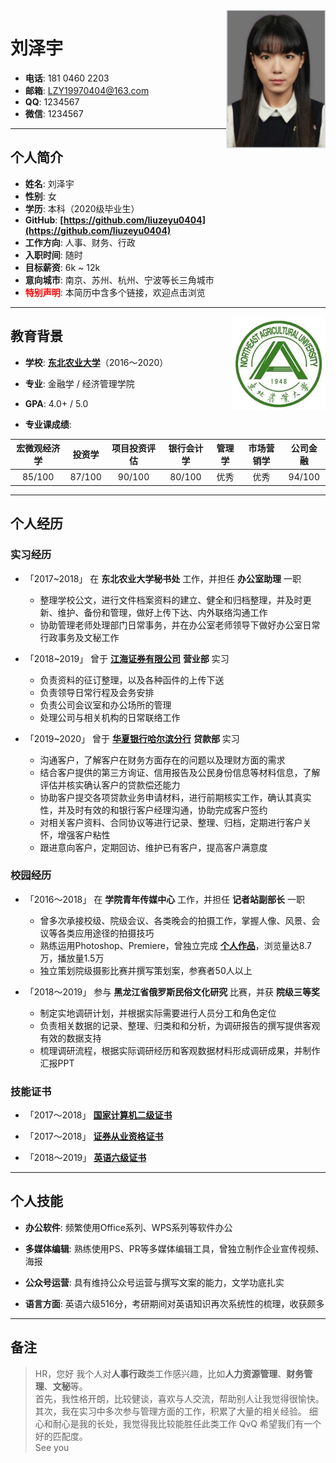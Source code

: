 
<img class="" src='img/lzy.png' style='float:right; width:159.2px;height:221.2px'/>

<h1> 刘泽宇 </h1>

- **电话**: 181 0460 2203
- **邮箱**: LZY19970404@163.com
- **QQ**: 1234567
- **微信**: 1234567

---

## 个人简介

- **姓名**: 刘泽宇
- **性别**: 女
- **学历**: 本科（2020级毕业生）
- **GitHub**: **[https://github.com/liuzeyu0404](https://github.com/liuzeyu0404)**
- **工作方向**: 人事、财务、行政
- **入职时间**: 随时
- **目标薪资**: 6k ~ 12k
- **意向城市**: 南京、苏州、杭州、宁波等长三角城市
- **<font color="red">特别声明</font>**: 本简历中含多个链接，欢迎点击浏览

---

<img class="" src='img/neau.jpeg' style='float:right; width:150px;height:150px'/>

## 教育背景

- **学校**: **[东北农业大学](http://www.neau.edu.cn/)**（2016～2020）

- **专业**: 金融学 / 经济管理学院

- **GPA**: 4.0+ / 5.0

- **专业课成绩**:

| 宏微观经济学 | 投资学 | 项目投资评估 | 银行会计学 | 管理学 | 市场营销学 | 公司金融 |
| :---: | :---: | :---: | :---: | :---: | :---: | :---: |
| 85/100 | 87/100 | 90/100 | 80/100 | 优秀 | 优秀 | 94/100 |

---

## 个人经历

### 实习经历

- 「2017~2018」 在 **东北农业大学秘书处** 工作，并担任 **办公室助理** 一职
    - 整理学校公文，进行文件档案资料的建立、健全和归档整理，并及时更新、维护、备份和管理，做好上传下达、内外联络沟通工作
    - 协助管理老师处理部门日常事务，并在办公室老师领导下做好办公室日常行政事务及文秘工作

- 「2018~2019」 曾于 **[江海证券有限公司](https://www.jhzq.com.cn/)** **营业部** 实习
    - 负责资料的征订整理，以及各种函件的上传下送
    - 负责领导日常行程及会务安排
    - 负责公司会议室和办公场所的管理
    - 处理公司与相关机构的日常联络工作

- 「2019~2020」 曾于 **[华夏银行哈尔滨分行](http://www.hxb.com.cn/index.shtml)** **贷款部** 实习
    - 沟通客户，了解客户在财务方面存在的问题以及理财方面的需求
    - 结合客户提供的第三方询证、信用报告及公民身份信息等材料信息，了解评估并核实确认客户的贷款偿还能力
    - 协助客户提交各项贷款业务申请材料，进行前期核实工作，确认其真实性，并及时有效的和银行客户经理沟通，协助完成客户签约
    - 对相关客户资料、合同协议等进行记录、整理、归档，定期进行客户关怀，增强客户粘性
    - 跟进意向客户，定期回访、维护已有客户，提高客户满意度

### 校园经历

- 「2016～2018」 在 **学院青年传媒中心** 工作，并担任 **记者站副部长** 一职
    - 曾多次承接校级、院级会议、各类晚会的拍摄工作，掌握人像、风景、会议等各类应用途径的拍摄技巧
    - 熟练运用Photoshop、Premiere，曾独立完成 **[个人作品]()**，浏览量达8.7万，播放量1.5万
    - 独立策划院级摄影比赛并撰写策划案，参赛者50人以上

- 「2018～2019」 参与 **黑龙江省俄罗斯民俗文化研究** 比赛，并获 **院级三等奖**
    - 制定实地调研计划，并根据实际需要进行人员分工和角色定位
    - 负责相关数据的记录、整理、归类和和分析，为调研报告的撰写提供客观有效的数据支持
    - 梳理调研流程，根据实际调研经历和客观数据材料形成调研成果，并制作汇报PPT


### 技能证书

- 「2017～2018」 **[国家计算机二级证书]()**

- 「2017～2018」 **[证券从业资格证书]()**

- 「2018～2019」 **[英语六级证书]()**

---

## 个人技能

- **办公软件**: 频繁使用Office系列、WPS系列等软件办公

- **多媒体编辑**: 熟练使用PS、PR等多媒体编辑工具，曾独立制作企业宣传视频、海报

- **公众号运营**: 具有维持公众号运营与撰写文案的能力，文学功底扎实

- **语言方面**: 英语六级516分，考研期间对英语知识再次系统性的梳理，收获颇多

---

## 备注


> HR，您好
我个人对**人事行政**类工作感兴趣，比如**人力资源管理**、**财务管理**、**文秘**等。  
首先，我性格开朗，比较健谈，喜欢与人交流，帮助别人让我觉得很愉快。
其次，我在实习中多次参与管理方面的工作，积累了大量的相关经验。
细心和耐心是我的长处，我觉得我比较能胜任此类工作 QvQ
希望我们有一个好的匹配度。  
See you
